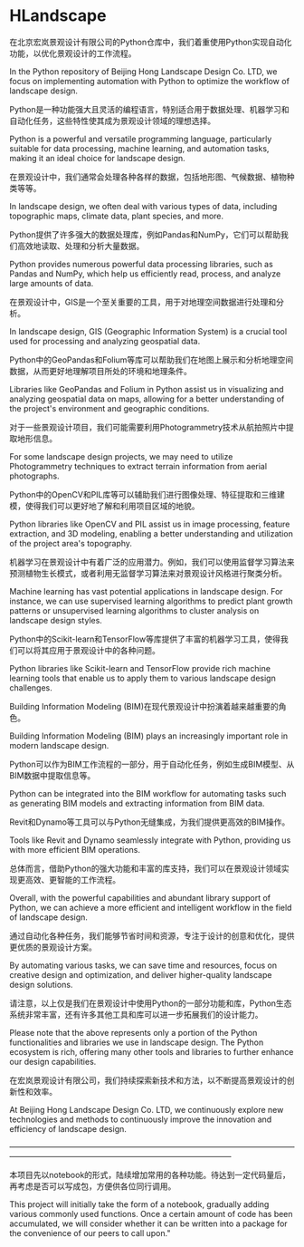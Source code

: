 # HLandscape

在北京宏岚景观设计有限公司的Python仓库中，我们着重使用Python实现自动化功能，以优化景观设计的工作流程。

In the Python repository of Beijing Hong Landscape Design Co. LTD, we focus on implementing automation with Python to optimize the workflow of landscape design.

Python是一种功能强大且灵活的编程语言，特别适合用于数据处理、机器学习和自动化任务，这些特性使其成为景观设计领域的理想选择。

Python is a powerful and versatile programming language, particularly suitable for data processing, machine learning, and automation tasks, making it an ideal choice for landscape design.

在景观设计中，我们通常会处理各种各样的数据，包括地形图、气候数据、植物种类等等。

In landscape design, we often deal with various types of data, including topographic maps, climate data, plant species, and more.

Python提供了许多强大的数据处理库，例如Pandas和NumPy，它们可以帮助我们高效地读取、处理和分析大量数据。

Python provides numerous powerful data processing libraries, such as Pandas and NumPy, which help us efficiently read, process, and analyze large amounts of data.

在景观设计中，GIS是一个至关重要的工具，用于对地理空间数据进行处理和分析。

In landscape design, GIS (Geographic Information System) is a crucial tool used for processing and analyzing geospatial data.

Python中的GeoPandas和Folium等库可以帮助我们在地图上展示和分析地理空间数据，从而更好地理解项目所处的环境和地理条件。

Libraries like GeoPandas and Folium in Python assist us in visualizing and analyzing geospatial data on maps, allowing for a better understanding of the project's environment and geographic conditions.

对于一些景观设计项目，我们可能需要利用Photogrammetry技术从航拍照片中提取地形信息。

For some landscape design projects, we may need to utilize Photogrammetry techniques to extract terrain information from aerial photographs.

Python中的OpenCV和PIL库等可以辅助我们进行图像处理、特征提取和三维建模，使得我们可以更好地了解和利用项目区域的地貌。

Python libraries like OpenCV and PIL assist us in image processing, feature extraction, and 3D modeling, enabling a better understanding and utilization of the project area's topography.

机器学习在景观设计中有着广泛的应用潜力。例如，我们可以使用监督学习算法来预测植物生长模式，或者利用无监督学习算法来对景观设计风格进行聚类分析。

Machine learning has vast potential applications in landscape design. For instance, we can use supervised learning algorithms to predict plant growth patterns or unsupervised learning algorithms to cluster analysis on landscape design styles.

Python中的Scikit-learn和TensorFlow等库提供了丰富的机器学习工具，使得我们可以将其应用于景观设计中的各种问题。

Python libraries like Scikit-learn and TensorFlow provide rich machine learning tools that enable us to apply them to various landscape design challenges.

Building Information Modeling (BIM)在现代景观设计中扮演着越来越重要的角色。

Building Information Modeling (BIM) plays an increasingly important role in modern landscape design.

Python可以作为BIM工作流程的一部分，用于自动化任务，例如生成BIM模型、从BIM数据中提取信息等。

Python can be integrated into the BIM workflow for automating tasks such as generating BIM models and extracting information from BIM data.

Revit和Dynamo等工具可以与Python无缝集成，为我们提供更高效的BIM操作。

Tools like Revit and Dynamo seamlessly integrate with Python, providing us with more efficient BIM operations.

总体而言，借助Python的强大功能和丰富的库支持，我们可以在景观设计领域实现更高效、更智能的工作流程。

Overall, with the powerful capabilities and abundant library support of Python, we can achieve a more efficient and intelligent workflow in the field of landscape design.

通过自动化各种任务，我们能够节省时间和资源，专注于设计的创意和优化，提供更优质的景观设计方案。

By automating various tasks, we can save time and resources, focus on creative design and optimization, and deliver higher-quality landscape design solutions.

请注意，以上仅是我们在景观设计中使用Python的一部分功能和库，Python生态系统非常丰富，还有许多其他工具和库可以进一步拓展我们的设计能力。

Please note that the above represents only a portion of the Python functionalities and libraries we use in landscape design. The Python ecosystem is rich, offering many other tools and libraries to further enhance our design capabilities.

在宏岚景观设计有限公司，我们持续探索新技术和方法，以不断提高景观设计的创新性和效率。

At Beijing Hong Landscape Design Co. LTD, we continuously explore new technologies and methods to continuously improve the innovation and efficiency of landscape design.


————————————————————————————————————————————————————————————————

本项目先以notebook的形式，陆续增加常用的各种功能。待达到一定代码量后，再考虑是否可以写成包，方便供各位同行调用。

This project will initially take the form of a notebook, gradually adding various commonly used functions. Once a certain amount of code has been accumulated, we will consider whether it can be written into a package for the convenience of our peers to call upon."
